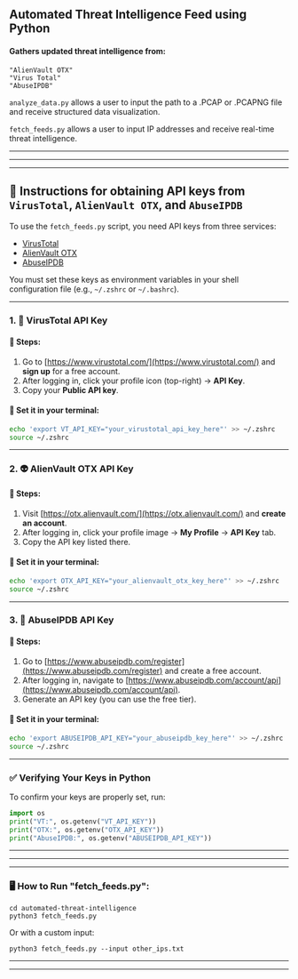 ## Automated Threat Intelligence Feed using Python

#### Gathers updated threat intelligence from:
    "AlienVault OTX"
    "Virus Total"
    "AbuseIPDB"

`analyze_data.py` allows a user to input the path to a .PCAP or .PCAPNG file and receive structured data visualization.

`fetch_feeds.py` allows a user to input IP addresses and receive real-time threat intelligence.  

---
---
---

## 🔐 Instructions for obtaining API keys from `VirusTotal`, `AlienVault OTX`, and `AbuseIPDB`

To use the `fetch_feeds.py` script, you need API keys from three services:

- [VirusTotal](https://www.virustotal.com/)
- [AlienVault OTX](https://otx.alienvault.com/)
- [AbuseIPDB](https://www.abuseipdb.com/)

You must set these keys as environment variables in your shell configuration file (e.g., `~/.zshrc` or `~/.bashrc`).

---

### 1. 🧪 VirusTotal API Key

#### 📝 Steps:
1. Go to [https://www.virustotal.com/](https://www.virustotal.com/) and **sign up** for a free account.
2. After logging in, click your profile icon (top-right) → **API Key**.
3. Copy your **Public API key**.

#### 🔧 Set it in your terminal:
```bash
echo 'export VT_API_KEY="your_virustotal_api_key_here"' >> ~/.zshrc
source ~/.zshrc
```

---

### 2. 👽 AlienVault OTX API Key

#### 📝 Steps:
1. Visit [https://otx.alienvault.com/](https://otx.alienvault.com/) and **create an account**.
2. After logging in, click your profile image → **My Profile** → **API Key** tab.
3. Copy the API key listed there.

#### 🔧 Set it in your terminal:
```bash
echo 'export OTX_API_KEY="your_alienvault_otx_key_here"' >> ~/.zshrc
source ~/.zshrc
```

---

### 3. 🚨 AbuseIPDB API Key

#### 📝 Steps:
1. Go to [https://www.abuseipdb.com/register](https://www.abuseipdb.com/register) and create a free account.
2. After logging in, navigate to [https://www.abuseipdb.com/account/api](https://www.abuseipdb.com/account/api).
3. Generate an API key (you can use the free tier).

#### 🔧 Set it in your terminal:
```bash
echo 'export ABUSEIPDB_API_KEY="your_abuseipdb_key_here"' >> ~/.zshrc
source ~/.zshrc
```

---

### ✅ Verifying Your Keys in Python

To confirm your keys are properly set, run:

```python
import os
print("VT:", os.getenv("VT_API_KEY"))
print("OTX:", os.getenv("OTX_API_KEY"))
print("AbuseIPDB:", os.getenv("ABUSEIPDB_API_KEY"))
```
---
---
---

### 🖥️ How to Run "fetch_feeds.py":

    cd automated-threat-intelligence
    python3 fetch_feeds.py

Or with a custom input:

    python3 fetch_feeds.py --input other_ips.txt

---
---
